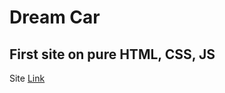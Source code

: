 # Dream Car

## First site on pure HTML, CSS, JS
Site [Link](https://saneag.github.io/Proiect_De_An/)